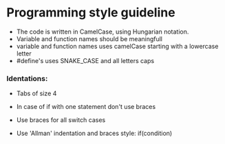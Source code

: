 # Programming style guideline 
 * The code is written in CamelCase, using Hungarian notation.
 * Variable and function names should be meaningfull
 * variable and function names uses camelCase starting with a lowercase letter
 * #define's uses SNAKE_CASE and all letters caps
 
 ### Identations:
 * Tabs of size 4 
 * In case of if with one statement don't use braces

 * Use braces for all switch cases

 * Use 'Allman' indentation and braces style:
 if(condition)

